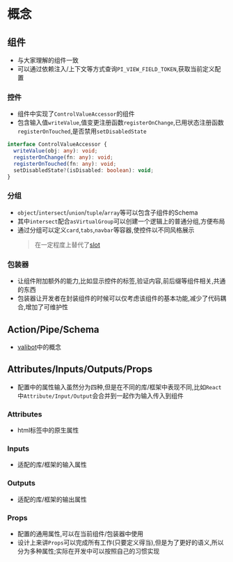 # 概念

## 组件

- 与大家理解的组件一致
- 可以通过依赖注入/上下文等方式查询`PI_VIEW_FIELD_TOKEN`,获取当前定义配置

### 控件

- 组件中实现了`ControlValueAccessor`的组件
- 包含输入值`writeValue`,值变更注册函数`registerOnChange`,已用状态注册函数`registerOnTouched`,是否禁用`setDisabledState`

```typescript
interface ControlValueAccessor {
  writeValue(obj: any): void;
  registerOnChange(fn: any): void;
  registerOnTouched(fn: any): void;
  setDisabledState?(isDisabled: boolean): void;
}
```

### 分组
- `object`/`intersect`/`union`/`tuple`/`array`等可以包含子组件的Schema
- 其中`intersect`配合`asVirtualGroup`可以创建一个逻辑上的普通分组,方便布局
- 通过分组可以定义`card`,`tabs`,`navbar`等容器,使控件以不同风格展示
  > 在一定程度上替代了[slot](https://developer.mozilla.org/en-US/docs/Web/HTML/Reference/Elements/slot)

### 包装器

- 让组件附加额外的能力,比如显示控件的标签,验证内容,前后缀等组件相关,共通的东西
- 包装器让开发者在封装组件的时候可以仅考虑该组件的基本功能,减少了代码耦合,增加了可维护性

## Action/Pipe/Schema

- [valibot](https://valibot.dev/guides/mental-model/)中的概念

## Attributes/Inputs/Outputs/Props

- 配置中的属性输入虽然分为四种,但是在不同的库/框架中表现不同,比如`React`中`Attribute/Input/Output`会合并到一起作为输入传入到组件

### Attributes

- html标签中的原生属性

### Inputs

- 适配的库/框架的输入属性

### Outputs

- 适配的库/框架的输出属性

### Props

- 配置的通用属性,可以在当前组件/包装器中使用
- 设计上来讲`Props`可以完成所有工作(只要定义得当),但是为了更好的语义,所以分为多种属性;实际在开发中可以按照自己的习惯实现

